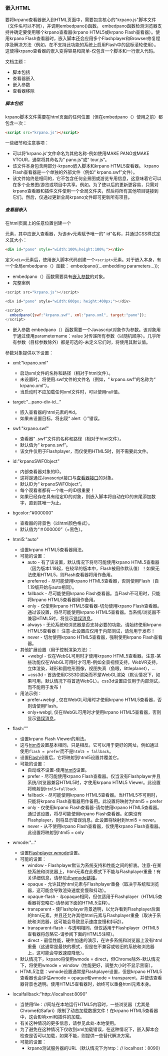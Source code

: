 ### 嵌入HTML

要将krpano查看器嵌入到HTML页面中，需要包含核心的"krpano.js"脚本文件（文件名可以不同），并调用embedpano()函数。 embedpano函数检测浏览器支持并确定要使用哪个krpano查看器(krpano HTML5或krpano Flash查看器）。使用krpano Flash查看器时，嵌入脚本还会应用多个Flashplayer和Browser修复程序及解决方法（例如，在不支持此功能的系统上启用Flash中的鼠标滚轮使用）。这使得krpano查看器的嵌入变得容易和简单-仅包含一个脚本和一行嵌入代码。

文档主题：
- 脚本包括
- 查看器嵌入
- 嵌入参数
- 查看器移除


##### 脚本包括
krpano脚本文件需要在html页面的任何位置（但在embedpano（）使用之前）都包含一次：
```html 
<script src="krpano.js"></script>
```
一些细节和注意事项：
- 可以将'krpano.js'文件命名为其他名称-例如使用MAKE PANO或MAKE VTOUR，通常将其命名为“ pano.js”或“ tour.js”。
- 该文件本身包含两部分-krpano嵌入脚本和krpano HTML5查看器。 krpano Flash查看器是一个单独的外部文件（例如“ krpano.swf”文件）。
- 该文件始终是相同的，它不包含任何全景图或游览专用信息，这意味着它可以在多个全景图/游览或项目中共享。例如。为了使以后的更新更容易，只需对krpano查看器和插件文件使用一个全局文件夹，然后将所有其他项目链接到它们。然后，仅通过更新全局krpano文件即可更新所有项目。

##### 查看器嵌入
在html页面上的任意位置创建一个<div>元素，其中应嵌入查看器，为该div元素赋予唯一的“ id”名称，并通过CSS样式定义其大小：
```html
<div id="pano" style="width:100%;height:100%;"></div>
```
定义`<div>`元素后，使用嵌入脚本代码创建一个`<script>`元素。对于嵌入本身，有一个全局embedpano（）函数：
embedpano({...embedding parameters...});
- embedpano（）函数需要具有[嵌入参数](https://krpano.com/docu/html/#embeddingparameters)的对象。
- 完整案例
```js
<script src="krpano.js"></script>

<div id="pano" style="width:600px; height:400px;"></div>

<script>
  embedpano({swf:"krpano.swf", xml:"pano.xml", target:"pano"});
</script>
```

- 嵌入参数
embedpano（）函数需要一个Javascript对象作为参数。该对象用于通过使用parametername：value 对传递所有参数（以随机顺序）。几乎所有参数（目标参数除外）都是可选的-未定义它们时，将使用其默认值。

参数对象提供以下设置：
- xml:"krpano.xml"
   - 启动xml文件的名称和路径（相对于html文件）。
   - 未设置时，将使用.swf文件的文件名（例如，“ krpano.swf”的名称为“ krpano.xml”）。
   - 当启动时不应加载任何xml文件时，可以使用null值。

- target:"...pano-div-id..."
  - 嵌入查看器的html元素的#id。
  - 如果未设置目标，将出现“ alert（）”错误。

- swf:"krpano.swf"
  - 查看器“ .swf”文件的名称和路径（相对于html文件）。
  - 默认值为“ krpano.swf”。
  - 该文件仅用于Flashplayer，而仅使用HTML5时，则不需要此文件。

- id:"krpanoSWFObject"
  - 内部查看器对象的ID。
  - 这将是通过Javascript接口与[查看器接口](https://krpano.com/docu/js/#top)的对象。
  - 默认ID为“ krpanoSWFObject”。
  - 每个观看者都有一个唯一的ID很重要！
  - 如果已经存在具有给定ID的对象，则嵌入脚本将自动在ID的末尾添加数字，直到其唯一为止。

- bgcolor:"#000000"
  - 查看器的背景色（以html颜色格式）。
  - 默认值为“＃000000”（=黑色）。

- html5:"auto"
  - 设置krpano HTML5查看器用法。
  - 可能的设置：
    - auto - 有了该设置，默认情况下将尽可能使用krpano HTML5查看器（因为版本1.19起，在较早的版本中，Flash被用作默认值）！如果无法使用HTML5，则Flash查看器将用作备用。
    - preferred - 尽可能使用krpano HTML5查看器，否则使用Flash（自1.19版开始与auto相同）。
    - fallback - 尽可能使用krpano Flash查看器。当Flash不可用时，只能将krpano HTML5查看器用作备用。
    - only - 仅使用krpano HTML5查看器-切勿使用krpano Flash查看器。通过该设置，将尽可能使用krpano HTML5查看器。当系统/浏览器不兼容HTML5时，将显示[错误消息](https://krpano.com/docu/html/#onerror)。
    - always - 无论系统和浏览器是否支持必要的功能，请始终使用krpano HTML5查看器！
    注意-此设置应仅用于内部测试，请勿用于发布！
    - never - 切勿使用krpano HTML5查看器，强制使用krpano Flash查看器。
  - 其他扩展设置（用于控制渲染方法）：
    - +webgl - 仅在WebGL可用时才使用krpano HTML5查看器。注意-某些功能仅在WebGL可用时才可用-例如全景视频支持，WebVR支持，立体渲染，球形和圆柱形图像，视图失真（鱼眼，littleplanet），...
    - +css3d - 首选使用CSS3D渲染而不是WebGL渲染（默认情况下，如果可用，默认情况下将首选WebGL）。css3d设置应仅用于内部测试，而不能用于发布！
  - 用法示例：
    - prefer+webgl , 仅在WebGL可用时才使用krpano HTML5查看器，否则请使用Flash。
    - only+webgl, 仅在WebGL可用时才使用krpano HTML5查看器，否则显示[错误消息](https://krpano.com/docu/html/#onerror)。

- flash:""
  - 设置krpano Flash Viewer的用法。
  - 这与[html5](https://krpano.com/docu/html/#html5)设置基本相同，只是相反。它可以用于更好的网址，例如通过使用`flash = prefer`而不是`html5 = fallback`。
  - 设置[Flash](https://krpano.com/docu/html/#flash)设置后，它将映射到html5设置并覆盖它。
  - 可能的设置：
    - 自动或不设置-使用[html5](https://krpano.com/docu/html/#html5)设置。
    - prefer - 尽可能使用krpano Flash查看器。仅当没有Flashplayer并且系统/浏览器兼容HTML5时，才使用krpano HTML5 Viewer。此设置将映射到`html5=fallback`
    - fallback - 尽可能使用krpano HTML5查看器。当HTML5不可用时，只能将krpano Flash查看器用作备用。此设置将映射为html5 = prefer
    - only - 仅使用krpano Flash查看器-请勿使用krpano HTML5查看器。通过该设置，将尽可能使用krpano Flash查看器。如果没有Flashplayer，则将显示错误消息。此设置将映射到html5 = never。
    - never - 从不使用krpano Flash查看器，仅使用krpano Flash查看器。
此设置将映射到html5 = only

- wmode:"..."
  - 设置[Flashplayer wmode](https://helpx.adobe.com/flash/kb/flash-object-embed-tag-attributes.html#main_Using_Window_Mode__wmode__values_)设置。
  - 可能的设置：
    - window - Flashplayer默认为系统支持和性能之间的折衷。注意-在某些系统和浏览器上，html元素在此模式下不能与Flashplayer重叠！有关详细信息，请参见此[wmode链接](https://helpx.adobe.com/flash/kb/flash-object-embed-tag-attributes.html#main_Using_Window_Mode__wmode__values_)。
    - opaque - 允许其他html元素与Flashplayer重叠（取决于系统和浏览器，这可能会导致渲染速度变慢和抖动）。
    - opaque-flash - 与opaque相同，但仅适用于Flashplayer（HTML5查看器将忽略它-请参阅下面的HTML5注释）。
    - transparent - 使Flashplayer背景透明，以允许看到Flashplayer后面的html元素，并且还允许其他html元素与Flashplayer重叠（取决于系统和浏览器，这可能会导致显示速度变慢和抖动）。
    - transparent-flash - 与透明相同，但仅适用于Flashplayer（HTML5查看器将忽略它-请参阅下面的HTML5注释）。
    - direct - 最佳性能，硬件加速的演示，在许多系统和浏览器上没有html重叠（这通常是最快的模式，但是在不兼容或较旧的系统和浏览器上，这可能会导致速度降低）。
  - 默认情况下，krpano将使用wmode = direct，但Chrome除外-默认情况下，将使用wmode = window（性能更好，调整大小时不显示黑窗）。
  - HTML5注意：wmode设置通常是Flashplayer设置，但是krpano HTML5查看器也会评估wmode = opaque和wmode = transparent，并使该查看器背景也透明。使用HTML5查看器时，始终可以重叠html元素本身。

- localfallback:"http://localhost:8090"
  - 当使用file：//网址在本地运行HTML5内容时，一些浏览器（尤其是Chrome和Safari）限制了动态加载数据文件！在krpano HTML5查看器中，这会影响xml和插件的加载。
  - 有关这种情况的更多信息，请参见此处-本地使用。
  - 为了避免在这种情况下仅收到xml加载错误，在这种情况下，嵌入脚本会检查是否可以加载，如果不能，则提供一些替代解决方案。
  - 可能的设置：
    - krpano测试服务器的URL（默认情况下为http：// localhost：8090）




















